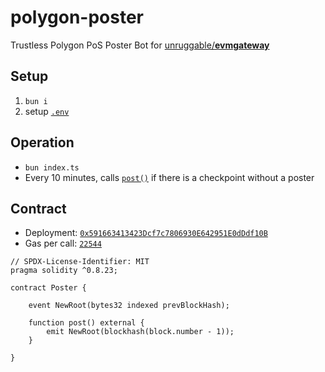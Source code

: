 # polygon-poster

Trustless Polygon PoS Poster Bot for [unruggable/**evmgateway**](https://github.com/unruggable-labs/evmgateway-v2/tree/main/v2)

## Setup

1. `bun i`
1. setup [`.env`](./.env.example)

## Operation

* `bun index.ts`
* Every 10 minutes, calls [`post()`]() if there is a checkpoint without a poster

## Contract

* Deployment: [`0x591663413423Dcf7c7806930E642951E0dDdf10B`](https://polygonscan.com/address/0x591663413423Dcf7c7806930E642951E0dDdf10B#code)
* Gas per call: [`22544`](https://polygonscan.com/tx/0x14e7e23efccaf3831761a8fbcfbb58cbaad6bbd8795e47cff09ff6e0b9792fd4)

```solidity
// SPDX-License-Identifier: MIT
pragma solidity ^0.8.23;

contract Poster {

	event NewRoot(bytes32 indexed prevBlockHash);

	function post() external {
		emit NewRoot(blockhash(block.number - 1));
	}

}
```